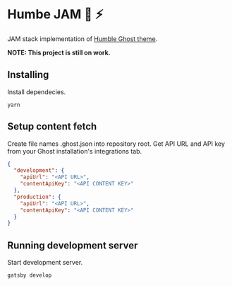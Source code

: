 # Humbe JAM :pray: :zap:

JAM stack implementation of [Humble Ghost theme](https://github.com/Scionar/Humble).

**NOTE: This project is still on work.**

## Installing

Install dependecies.

```
yarn
```

## Setup content fetch

Create file names .ghost.json into repository root. Get API URL and API key from your Ghost installation's integrations tab.

```json
{
  "development": {
    "apiUrl": "<API URL>",
    "contentApiKey": "<API CONTENT KEY>"
  },
  "production": {
    "apiUrl": "<API URL>",
    "contentApiKey": "<API CONTENT KEY>"
  }
}

```

## Running development server

Start development server.

```
gatsby develop
```
